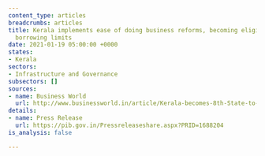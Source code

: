 ```yaml
---
content_type: articles
breadcrumbs: articles
title: Kerala implements ease of doing business reforms, becoming eligible for additional
  borrowing limits
date: 2021-01-19 05:00:00 +0000
states:
- Kerala
sectors:
- Infrastructure and Governance
subsectors: []
sources:
- name: Business World
  url: http://www.businessworld.in/article/Kerala-becomes-8th-State-to-complete-ease-of-doing-business-reforms/13-01-2021-365190/
details:
- name: Press Release
  url: https://pib.gov.in/Pressreleaseshare.aspx?PRID=1688204
is_analysis: false

---
```

